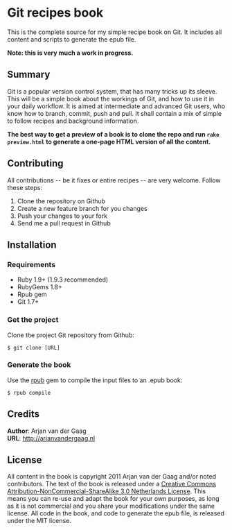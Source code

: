 # Git recipes book

This is the complete source for my simple recipe book on Git. It includes all content and scripts to generate the epub file.

**Note: this is very much a work in progress.**

## Summary

Git is a popular version control system, that has many tricks up its sleeve. This will be a simple book about the workings of Git, and how to use it in your daily workflow. It is aimed at intermediate and advanced Git users, who know how to branch, commit, push and pull. It shall contain a mix of simple to follow recipes and background information.

**The best way to get a preview of a book is to clone the repo and run `rake preview.html` to generate a one-page HTML version of all the content.**

## Contributing

All contributions -- be it fixes or entire recipes -- are very welcome. Follow these steps:

1. Clone the repository on Github
2. Create a new feature branch for you changes
3. Push your changes to your fork
4. Send me a pull request in Github

## Installation

### Requirements

* Ruby 1.9+ (1.9.3 recommended)
* RubyGems 1.8+
* Rpub gem
* Git 1.7+

### Get the project

Clone the project Git repository from Github:

    $ git clone [URL]

### Generate the book

Use the [rpub][] gem to compile the input files to an .epub book:

    $ rpub compile

## Credits

**Author**: Arjan van der Gaag  
**URL**: http://arjanvandergaag.nl

## License

All content in the book is copyright 2011 Arjan van der Gaag and/or noted contributors. The text of the book is released under a [Creative Commons Attribution-NonCommercial-ShareAlike 3.0 Netherlands License][cc]. This means you can re-use and adapt the book for your own purposes, as long as it is not commercial and you share your modifications under the same license. All code in the book, and code to generate the epub file, is released under the MIT license.

[RVM]: http://beginrescueend.com
[Rbenv]: http://rbenv.org
[Markdown]: http://daringfireball.org/projects/markdown
[Coderay]: http://coderay.rubychan.de/ 
[cc]: http://creativecommons.org/licenses/by-nc-sa/3.0/nl/
[rpub]: https://avdgaag.github.com/rpub
